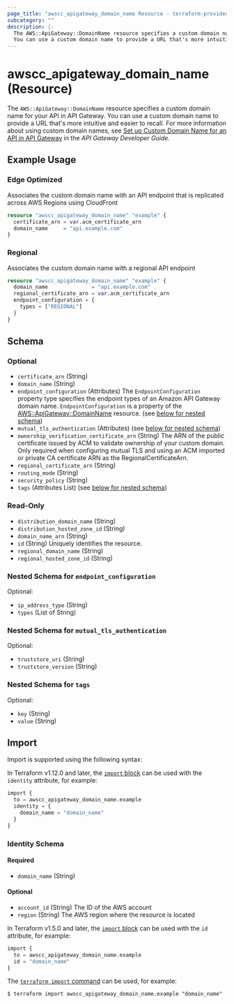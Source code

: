 ```yaml
---
page_title: "awscc_apigateway_domain_name Resource - terraform-provider-awscc"
subcategory: ""
description: |-
  The AWS::ApiGateway::DomainName resource specifies a custom domain name for your API in API Gateway.
  You can use a custom domain name to provide a URL that's more intuitive and easier to recall. For more information about using custom domain names, see Set up Custom Domain Name for an API in API Gateway https://docs.aws.amazon.com/apigateway/latest/developerguide/how-to-custom-domains.html in the API Gateway Developer Guide.
---
```


# awscc_apigateway_domain_name (Resource)

The ``AWS::ApiGateway::DomainName`` resource specifies a custom domain name for your API in API Gateway.
 You can use a custom domain name to provide a URL that's more intuitive and easier to recall. For more information about using custom domain names, see [Set up Custom Domain Name for an API in API Gateway](https://docs.aws.amazon.com/apigateway/latest/developerguide/how-to-custom-domains.html) in the *API Gateway Developer Guide*.

## Example Usage

### Edge Optimized 
Associates the custom domain name with an API endpoint that is replicated across AWS Regions using CloudFront
```terraform
resource "awscc_apigateway_domain_name" "example" {
  certificate_arn = var.acm_certificate_arn
  domain_name     = "api.example.com"
}
```

### Regional
Associates the custom domain name with a regional API endpoint
```terraform
resource "awscc_apigateway_domain_name" "example" {
  domain_name              = "api.example.com"
  regional_certificate_arn = var.acm_certificate_arn
  endpoint_configuration = {
    types = ["REGIONAL"]
  }
}
```

<!-- schema generated by tfplugindocs -->
## Schema

### Optional

- `certificate_arn` (String)
- `domain_name` (String)
- `endpoint_configuration` (Attributes) The ``EndpointConfiguration`` property type specifies the endpoint types of an Amazon API Gateway domain name.
 ``EndpointConfiguration`` is a property of the [AWS::ApiGateway::DomainName](https://docs.aws.amazon.com/AWSCloudFormation/latest/UserGuide/aws-resource-apigateway-domainname.html) resource. (see [below for nested schema](#nestedatt--endpoint_configuration))
- `mutual_tls_authentication` (Attributes) (see [below for nested schema](#nestedatt--mutual_tls_authentication))
- `ownership_verification_certificate_arn` (String) The ARN of the public certificate issued by ACM to validate ownership of your custom domain. Only required when configuring mutual TLS and using an ACM imported or private CA certificate ARN as the RegionalCertificateArn.
- `regional_certificate_arn` (String)
- `routing_mode` (String)
- `security_policy` (String)
- `tags` (Attributes List) (see [below for nested schema](#nestedatt--tags))

### Read-Only

- `distribution_domain_name` (String)
- `distribution_hosted_zone_id` (String)
- `domain_name_arn` (String)
- `id` (String) Uniquely identifies the resource.
- `regional_domain_name` (String)
- `regional_hosted_zone_id` (String)

<a id="nestedatt--endpoint_configuration"></a>
### Nested Schema for `endpoint_configuration`

Optional:

- `ip_address_type` (String)
- `types` (List of String)


<a id="nestedatt--mutual_tls_authentication"></a>
### Nested Schema for `mutual_tls_authentication`

Optional:

- `truststore_uri` (String)
- `truststore_version` (String)


<a id="nestedatt--tags"></a>
### Nested Schema for `tags`

Optional:

- `key` (String)
- `value` (String)

## Import

Import is supported using the following syntax:

In Terraform v1.12.0 and later, the [`import` block](https://developer.hashicorp.com/terraform/language/import) can be used with the `identity` attribute, for example:

```terraform
import {
  to = awscc_apigateway_domain_name.example
  identity = {
    domain_name = "domain_name"
  }
}
```

<!-- schema generated by tfplugindocs -->
### Identity Schema

#### Required

- `domain_name` (String)

#### Optional

- `account_id` (String) The ID of the AWS account
- `region` (String) The AWS region where the resource is located

In Terraform v1.5.0 and later, the [`import` block](https://developer.hashicorp.com/terraform/language/import) can be used with the `id` attribute, for example:

```terraform
import {
  to = awscc_apigateway_domain_name.example
  id = "domain_name"
}
```

The [`terraform import` command](https://developer.hashicorp.com/terraform/cli/commands/import) can be used, for example:

```shell
$ terraform import awscc_apigateway_domain_name.example "domain_name"
```
